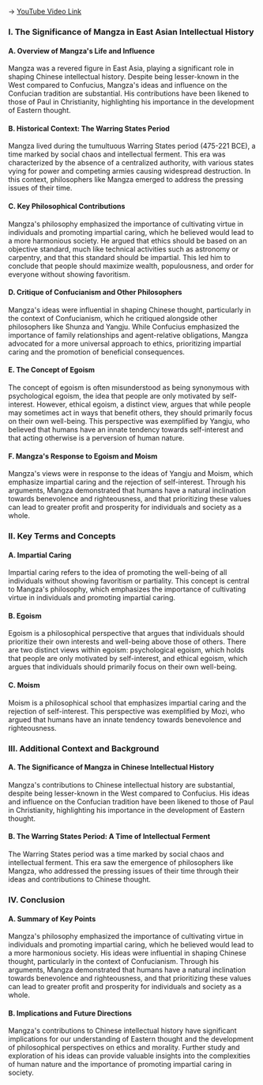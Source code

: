 -> [YouTube Video Link](https://www.youtube.com/watch?v=7JjWdzN_Wq4&list=PLFZtry6b0WR7o6UF9_7jZwW_YtptlDm8P&index=4&pp=iAQB)

### I. The Significance of Mangza in East Asian Intellectual History
#### A. Overview of Mangza's Life and Influence

Mangza was a revered figure in East Asia, playing a significant role in shaping Chinese intellectual history. Despite being lesser-known in the West compared to Confucius, Mangza's ideas and influence on the Confucian tradition are substantial. His contributions have been likened to those of Paul in Christianity, highlighting his importance in the development of Eastern thought.

#### B. Historical Context: The Warring States Period

Mangza lived during the tumultuous Warring States period (475-221 BCE), a time marked by social chaos and intellectual ferment. This era was characterized by the absence of a centralized authority, with various states vying for power and competing armies causing widespread destruction. In this context, philosophers like Mangza emerged to address the pressing issues of their time.

#### C. Key Philosophical Contributions

Mangza's philosophy emphasized the importance of cultivating virtue in individuals and promoting impartial caring, which he believed would lead to a more harmonious society. He argued that ethics should be based on an objective standard, much like technical activities such as astronomy or carpentry, and that this standard should be impartial. This led him to conclude that people should maximize wealth, populousness, and order for everyone without showing favoritism.

#### D. Critique of Confucianism and Other Philosophers

Mangza's ideas were influential in shaping Chinese thought, particularly in the context of Confucianism, which he critiqued alongside other philosophers like Shunza and Yangju. While Confucius emphasized the importance of family relationships and agent-relative obligations, Mangza advocated for a more universal approach to ethics, prioritizing impartial caring and the promotion of beneficial consequences.

#### E. The Concept of Egoism

The concept of egoism is often misunderstood as being synonymous with psychological egoism, the idea that people are only motivated by self-interest. However, ethical egoism, a distinct view, argues that while people may sometimes act in ways that benefit others, they should primarily focus on their own well-being. This perspective was exemplified by Yangju, who believed that humans have an innate tendency towards self-interest and that acting otherwise is a perversion of human nature.

#### F. Mangza's Response to Egoism and Moism

Mangza's views were in response to the ideas of Yangju and Moism, which emphasize impartial caring and the rejection of self-interest. Through his arguments, Mangza demonstrated that humans have a natural inclination towards benevolence and righteousness, and that prioritizing these values can lead to greater profit and prosperity for individuals and society as a whole.

### II. Key Terms and Concepts
#### A. **Impartial Caring**

Impartial caring refers to the idea of promoting the well-being of all individuals without showing favoritism or partiality. This concept is central to Mangza's philosophy, which emphasizes the importance of cultivating virtue in individuals and promoting impartial caring.

#### B. **Egoism**

Egoism is a philosophical perspective that argues that individuals should prioritize their own interests and well-being above those of others. There are two distinct views within egoism: psychological egoism, which holds that people are only motivated by self-interest, and ethical egoism, which argues that individuals should primarily focus on their own well-being.

#### C. **Moism**

Moism is a philosophical school that emphasizes impartial caring and the rejection of self-interest. This perspective was exemplified by Mozi, who argued that humans have an innate tendency towards benevolence and righteousness.

### III. Additional Context and Background
#### A. The Significance of Mangza in Chinese Intellectual History

Mangza's contributions to Chinese intellectual history are substantial, despite being lesser-known in the West compared to Confucius. His ideas and influence on the Confucian tradition have been likened to those of Paul in Christianity, highlighting his importance in the development of Eastern thought.

#### B. The Warring States Period: A Time of Intellectual Ferment

The Warring States period was a time marked by social chaos and intellectual ferment. This era saw the emergence of philosophers like Mangza, who addressed the pressing issues of their time through their ideas and contributions to Chinese thought.

### IV. Conclusion
#### A. Summary of Key Points

Mangza's philosophy emphasized the importance of cultivating virtue in individuals and promoting impartial caring, which he believed would lead to a more harmonious society. His ideas were influential in shaping Chinese thought, particularly in the context of Confucianism. Through his arguments, Mangza demonstrated that humans have a natural inclination towards benevolence and righteousness, and that prioritizing these values can lead to greater profit and prosperity for individuals and society as a whole.

#### B. Implications and Future Directions

Mangza's contributions to Chinese intellectual history have significant implications for our understanding of Eastern thought and the development of philosophical perspectives on ethics and morality. Further study and exploration of his ideas can provide valuable insights into the complexities of human nature and the importance of promoting impartial caring in society.
